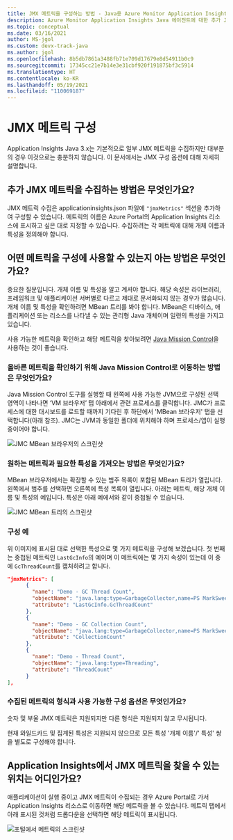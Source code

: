 ```yaml
---
title: JMX 메트릭을 구성하는 방법 - Java용 Azure Monitor Application Insights
description: Azure Monitor Application Insights Java 에이전트에 대한 추가 JMX 메트릭 수집 구성
ms.topic: conceptual
ms.date: 03/16/2021
author: MS-jgol
ms.custom: devx-track-java
ms.author: jgol
ms.openlocfilehash: 8b5db7861a3488fb71e709d17679e8d54911b0c9
ms.sourcegitcommit: 17345cc21e7b14e3e31cbf920f191875bf3c5914
ms.translationtype: HT
ms.contentlocale: ko-KR
ms.lasthandoff: 05/19/2021
ms.locfileid: "110069187"
---
```

# <a name="configuring-jmx-metrics"></a>JMX 메트릭 구성

Application Insights Java 3.x는 기본적으로 일부 JMX 메트릭을 수집하지만 대부분의 경우 이것으로는 충분하지 않습니다. 이 문서에서는 JMX 구성 옵션에 대해 자세히 설명합니다.

## <a name="how-do-i-collect-additional-jmx-metrics"></a>추가 JMX 메트릭을 수집하는 방법은 무엇인가요?

JMX 메트릭 수집은 applicationinsights.json 파일에 ```"jmxMetrics"``` 섹션을 추가하여 구성할 수 있습니다. 메트릭의 이름은 Azure Portal의 Application Insights 리소스에 표시하고 싶은 대로 지정할 수 있습니다. 수집하려는 각 메트릭에 대해 개체 이름과 특성을 정의해야 합니다.

## <a name="how-do-i-know-what-metrics-are-available-to-configure"></a>어떤 메트릭을 구성에 사용할 수 있는지 아는 방법은 무엇인가요?

중요한 질문입니다. 개체 이름 및 특성을 알고 계셔야 합니다. 해당 속성은 라이브러리, 프레임워크 및 애플리케이션 서버별로 다르고 제대로 문서화되지 않는 경우가 많습니다. 개체 이름 및 특성을 확인하려면 MBean 트리를 봐야 합니다. MBean은 디바이스, 애플리케이션 또는 리소스를 나타낼 수 있는 관리형 Java 개체이며 일련의 특성을 가지고 있습니다. 

사용 가능한 메트릭을 확인하고 해당 메트릭을 찾아보려면 [Java Mission Control](https://www.oracle.com/java/technologies/jdk-mission-control.html)을 사용하는 것이 좋습니다.

### <a name="how-to-navigate-the-java-mission-control-to-get-to-the-right-metrics"></a>올바른 메트릭을 확인하기 위해 Java Mission Control로 이동하는 방법은 무엇인가요?

Java Mission Control 도구를 실행할 때 왼쪽에 사용 가능한 JVM으로 구성된 선택 영역이 나타나면 ‘VM 브라우저’ 탭 아래에서 관련 프로세스를 클릭합니다. JMC가 프로세스에 대한 대시보드를 로드할 때까지 기다린 후 하단에서 'MBean 브라우저' 탭을 선택합니다(아래 참조). JMC는 JVM과 동일한 폴더에 위치해야 하며 프로세스/앱이 실행 중이어야 합니다.

![JMC MBean 브라우저의 스크린샷](media/java-ipa/jmx/jmc-mbean-browser.png)

### <a name="how-to-get-to-the-metrics-i-want-and-the-necessary-attributes"></a>원하는 메트릭과 필요한 특성을 가져오는 방법은 무엇인가요?

MBean 브라우저에서는 확장할 수 있는 범주 목록이 포함된 MBean 트리가 열립니다. 왼쪽에서 범주를 선택하면 오른쪽에 특성 목록이 열립니다. 아래는 메트릭, 해당 개체 이름 및 특성의 예입니다. 특성은 아래 예에서와 같이 중첩될 수 있습니다.

![JMC MBean 트리의 스크린샷](media/java-ipa/jmx/jmc-metric-sample.png)

### <a name="configuration-example"></a>구성 예

위 이미지에 표시된 대로 선택한 특성으로 몇 가지 메트릭을 구성해 보겠습니다. 첫 번째는 중첩된 메트릭인 `LastGcInfo`의 예이며 이 메트릭에는 몇 가지 속성이 있는데 이 중에 `GcThreadCount`를 캡처하려고 합니다.

```json
"jmxMetrics": [
      {
        "name": "Demo - GC Thread Count",
        "objectName": "java.lang:type=GarbageCollector,name=PS MarkSweep",
        "attribute": "LastGcInfo.GcThreadCount"
      },
      {
        "name": "Demo - GC Collection Count",
        "objectName": "java.lang:type=GarbageCollector,name=PS MarkSweep",
        "attribute": "CollectionCount"
      },
      {
        "name": "Demo - Thread Count",
        "objectName": "java.lang:type=Threading",
        "attribute": "ThreadCount"
      }
],
```

### <a name="types-of-collected-metrics-and-available-configuration-options"></a>수집된 메트릭의 형식과 사용 가능한 구성 옵션은 무엇인가요?

숫자 및 부울 JMX 메트릭은 지원되지만 다른 형식은 지원되지 않고 무시됩니다. 

현재 와일드카드 및 집계된 특성은 지원되지 않으므로 모든 특성 '개체 이름'/' 특성' 쌍을 별도로 구성해야 합니다. 


## <a name="where-do-i-find-the-jmx-metrics-in-application-insights"></a>Application Insights에서 JMX 메트릭을 찾을 수 있는 위치는 어디인가요?

애플리케이션이 실행 중이고 JMX 메트릭이 수집되는 경우 Azure Portal로 가서 Application Insights 리소스로 이동하면 해당 메트릭을 볼 수 있습니다. 메트릭 탭에서 아래 표시된 것처럼 드롭다운을 선택하면 해당 메트릭이 표시됩니다.

![포털에서 메트릭의 스크린샷](media/java-ipa/jmx/jmx-portal.png)

